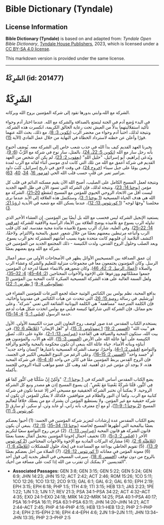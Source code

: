 # Bible Dictionary (Tyndale)

## License Information

**Bible Dictionary (Tyndale)** is based on and adapted from: _Tyndale Open Bible Dictionary_, [Tyndale House Publishers](https://tyndaleopenresources.com/), 2023, which is licensed under a [CC BY-SA 4.0 license](https://creativecommons.org/licenses/by-sa/4.0/legalcode.en).

This markdown version is provided under the same license.



--------------------------------

## الشَرِكَةٌ (id: 201477)

الشَرِكَةٌ
==========

الشركة مع الله،وابتي بدورها تقود إلى شركة المؤمنين بروح الله وبركاته.

في البدء وُضع آدم في الجنة ليتمتع بالصداقة والشركة مع الله. عندما اختار آدم وحواء تأكيد استقلاليتهما بدلاً من العيش تحت رعاية الخالق الكريمة، انكسرت هذه الشركة. ونتيجة لذلك، اختبأ آدم وحواء من محضر الرب ([تكوين 3: 8](https://ref.ly/Gen3:8)). مع ذلك، بحث الله عنهما فورًا وأعلن عن خطته لاسترداد الخطاة في النهاية من خلال عمل الفادي (الآية [15](https://ref.ly/Gen3:15)).

يخبرنا العهد القديم كيف بدأ الله في جذب شعب خاص إلى الشركة معه. يُوصَف أخنوخ بأنه رجل سار مع الله ([تكوين 5: 22، 24](https://ref.ly/Gen5:22)). بالمثل، سار نوح في شركة مع الرَّبِّ ([6: 9](https://ref.ly/Gen6:9)). ويُدعَى إبراهيم، أبو إسرائيل، "خليل اللهِ" ([يعقوب 2: 23](https://ref.ly/Jas2:23)). لم يكن أي شخص من العهد القديم في شركة أعمق مع الله من تلك التي كانت لدى موسى أثناء لقائه مع الرب لمدة أربعين يومًا على جبل سيناء ([خروج 24](https://ref.ly/Exod24:1-Exod24:18)). في وقت لاحق في تاريخ إسرائيل، كَتَبَ داود مزامير تعبر عن قلبٍ حسب قلب الله الحي ([مزمور 16](https://ref.ly/Ps16:1-Ps16:11)، [34](https://ref.ly/Ps34:1-Ps34:22)، [40](https://ref.ly/Ps40:1-Ps40:17)، [63](https://ref.ly/Ps63:1-Ps63:11)).

ونتيجة لعمل المسيح الكامل على الصليب، أصبح الله الآن يقيم مسكنه الدائم في قلب كل مؤمن ([يوحنا 14: 23](https://ref.ly/John14:23)). ونتيجة لذلك، فإن الشركة التي تسود الآن في ظل العهد الجديد ليست أقل من الاتحاد الروحي الحيوي للمؤمن مع المسيح (مقطع [20–21](https://ref.ly/John14:20-John14:21)). الشركة مع الله هي هدف الحياة المسيحية ([1 يوحنا 1: 3](https://ref.ly/1John1:3))، وستكتمل هذه العلاقة إلى الأبد عندما نرى مخلصنا "وجهًا لوجه" ([1 كورنثوس 13: 12](https://ref.ly/1Cor13:12))، عندما يسكن الله مع شعبه في الأبدية ([رؤيا 21: 3](https://ref.ly/Rev21:3)).

يستعيد الإنجيل الشركة ليس فحسب مع الله بل أيضًا بين المؤمنين. إن العشاء الأخير الذي تناوله الرب يسوع مع تلاميذه يوضح العلاقة بين الأبعاد الرأسية والأفقية للشركة ([مرقس 14: 22–25](https://ref.ly/Mark14:22-Mark14:25)). وفي العلية، شارك الرب يسوع تلاميذه مائدة محبة مقدسة. لقد كان قلب الرب وأتباعه مرتبطين ببعضهم بعضًا من خلال شعور عميق بالمحبة والالتزام. ولاحقًا، اكتشف التلاميذ أن قلوبهم كانت متحدة بقوة بسبب أمانتهم المشتركة نحو الرب يسوع. وبعد الصلب وحلول الروح القدس، ولدت الكنيسة \- ذلك المجتمع الجديد من المؤمنين في شركة مع الله ومع بعضهم بعضًا.

إن عمق الصداقة بين المسيحيين الأوائل يظهر في الأصحاحات الأولى من سفر أعمال الرسل. وكان المؤمنون يجتمعون معاً في مجموعات منزلية للتعليم والشركة وعشاء الرب والصلاة ([أعمال الرسل 2: 42، 46](https://ref.ly/Acts2:42)). وكان شعورهم بالانتماء عميقًا لدرجة أن المؤمنين جمعوا ممتلكاتهم ووزعوها على الإخوة والأخوات المحتاجين ([2: 44–45](https://ref.ly/Acts2:44-Acts2:45)؛ [4: 32–35](https://ref.ly/Acts4:32-Acts4:35)). ولعل السمة الغالبة على هذه الشركة المسيحية المبكرة كانت المحبة بين المؤمنين ([1 تسالونيكي 4: 9](https://ref.ly/1Thess4:9)؛ [1 بطرس 1: 22](https://ref.ly/1Pet1:22)).

بدافع المحبة، نظم بولس بين الكنائس الوثنية حملة لجمع التبرعات للمؤمنين الفقراء في أورشليم. في رسالة [رومية 15: 26](https://ref.ly/Rom15:26)، التي تتحدث عن هبات الكنائس في مقدونيا وأخائية، فإن الكلمة المترجمة "مساهمة" هي الكلمة اليونانية الشائعة التي تعني "شركة". وعلى نحو مماثل، فإن الشركة التي شاركتها كنيسة فيلبي مع بولس اتخذت شكل هبات لدعم خدمة الرسول ([فيلبي 1: 5](https://ref.ly/Phil1:5)؛ [4: 14–15](https://ref.ly/Phil4:14-Phil4:15)).

يستخدم الكتاب المقدس عدة صور لوصف روح التعاون التي ميزت الكنيسة الأولى. الأول هو "بيت الله" ([أفسس 2: 19](https://ref.ly/Eph2:19)؛ [1 تيموثاوس 3: 15](https://ref.ly/1Tim3:15))، أو "أهل الإيمان" ([غَلاطِيَّة 6: 10](https://ref.ly/Gal6:10)). في بيت الله، ستكون المحبة والضيافة هي القاعدة ([عبرانيين 13: 1–2](https://ref.ly/Heb13:1-Heb13:2)). علاوة على ذلك، تُصوَّر الكنيسة على أنها عائلة الله على الأرض ([أفسس 3: 15](https://ref.ly/Eph3:15)). الله هو الآب، والمؤمنون هم أبناؤه وبناته الأمناء. حياة عائلة الله ينبغي أن تكون محكومة بالمحبة والحنو والرأفة والتواضع ([فيلبي 2: 1–4](https://ref.ly/Phil2:1-Phil2:4)). وأخيرًا، توصف الشركة المسيحية باعتبارها "إنسان واحد جديد" أو "جسد واحد" ([أفسس 2: 15–16](https://ref.ly/Eph2:15-Eph2:16)). وعلى الرغم من التنوع الطبيعي الكبير في الجسد، فإن الروح القدس يربط المؤمنين معًا في كائن حي واحد ([4: 4–6](https://ref.ly/Eph4:4-Eph4:6)). في شركة المحبة هذه، لا يوجد أي مؤمن غير ذي أهمية. لقد وهب كل عضو مواهب للبناء الروحي للجسد بأكمله.

يضع الكتاب المقدس أساس الشركة في [1 يوحنا 1: 7](https://ref.ly/1John1:7): "وَلَكِنْ إِنْ سَلَكْنَا فِي ٱلنُّورِ كَمَا هُوَ فِي ٱلنُّورِ، فَلَنَا شَرِكَةٌ بَعْضِنَا مَعَ بَعْضٍ". إن يسوع المسيح إذن هو مصدر ونبع كل الشركة الروحية. لا يمكننا أن نختبر الشركة الحقيقية مع مسيحي آخر إلا عندما نكون في شركة كتابية مع الرب. وكما أن النور والظلام غير متوافقين، فكذلك لا يمكن للمؤمن أن تكون له شركة حقيقية مع غير المؤمن. ولا يستطيع المؤمن أن يشترك مع من يسلك خلافاً لتعاليم المسيح ([2 يوحنا 1: 9–11](https://ref.ly/2John1:9-2John1:11))، أو مع أخ معترف بأنه زاني، أو عابد وثن، أو سكير، أو سارق ([1 كورنثوس 5: 11](https://ref.ly/1Cor5:11)).

يضع الكتاب المقدس عدة إرشادات لتعزيز شركة المؤمنين في الجسد: (1\) أحبوا بعضكم بعضًا ببالمحبة التي أظهرها المسيح لخاصته ([يوحنا 13: 34–35](https://ref.ly/John13:34-John13:35)؛ [15: 12](https://ref.ly/John15:12)). ينبغي أن يكون قانون الشركة هو قانون المحبة ([عبرانيين 13: 1](https://ref.ly/Heb13:1)). (2\) غرس روح التواضع سعيًا لتكريم الآخر ( ([فيلبي 2: 3–5](https://ref.ly/Phil2:3-Phil2:5)). (3\) تخفيف أحمال إخوتنا المؤمنين بتحمل أثقال بعضنا بعضًا ([غَلاطِيَّة 6: 2](https://ref.ly/Gal6:2)). (4\) مشاركة البركات المادية مع الإخوة والأخوات المحتاجين ([2 كورنثوس 9: 13](https://ref.ly/2Cor9:13)). (5\) تقويم الخاطي بوداعة مع المساعدة في إيجاد حلول للمشكلات ([غَلاطِيَّة 6: 1](https://ref.ly/Gal6:1)). (6\) معونة المؤمن في معاناته ([1 كورنثوس 12: 26](https://ref.ly/1Cor12:26)). (7\) الصلاة من أجل بعضكم بعضًا بالروح من دون توقف ([أفسس 6: 18](https://ref.ly/Eph6:18)). سيرغب المسيحي في النظر بجدية إلى قول أحد القديسين "لا يمكنك أن تقترب من الله إذا كنت على مسافة من أخيك".

* **Associated Passages:** GEN 3:8; GEN 3:15; GEN 5:22; GEN 5:24; GEN 6:9; JHN 14:23; JHN 15:12; ACT 2:42; ACT 2:46; ROM 15:26; 1CO 5:11; 1CO 12:26; 1CO 13:12; 2CO 9:13; GAL 6:1; GAL 6:2; GAL 6:10; EPH 2:19; EPH 3:15; EPH 6:18; PHP 1:5; 1TH 4:9; 1TI 3:15; HEB 13:1; JAS 2:23; 1PE 1:22; 1JN 1:3; 1JN 1:7; REV 21:3; PSA 34:1–PSA 34:22; ACT 4:32–ACT 4:35; EXO 24:1–EXO 24:18; MRK 14:22–MRK 14:25; PSA 40:1–PSA 40:17; PSA 16:1–PSA 16:11; PSA 63:1–PSA 63:11; JHN 14:20–JHN 14:21; ACT 2:44–ACT 2:45; PHP 4:14–PHP 4:15; HEB 13:1–HEB 13:2; PHP 2:1–PHP 2:4; EPH 2:15–EPH 2:16; EPH 4:4–EPH 4:6; 2JN 1:9–2JN 1:11; JHN 13:34–JHN 13:35; PHP 2:3–PHP 2:5

